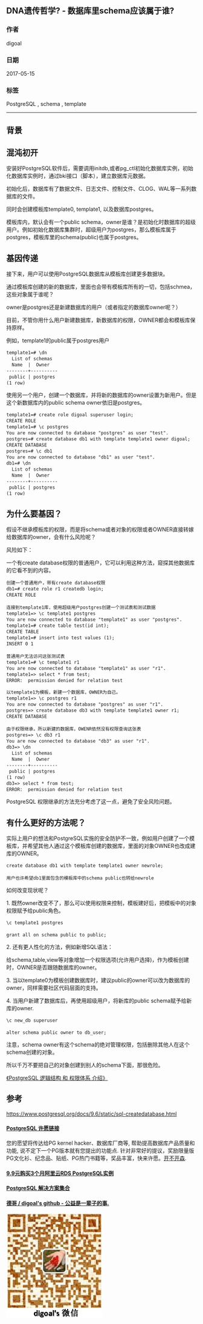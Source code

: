 ## DNA遗传哲学? - 数据库里schema应该属于谁?  
                                
### 作者                                                                             
digoal                           
                                  
### 日期                             
2017-05-15                         
                              
### 标签                           
PostgreSQL , schema , template        
                                
----                          
                                   
## 背景     
  
## 混沌初开  
安装好PostgreSQL软件后，需要调用initdb,或者pg_ctl初始化数据库实例，初始化数据库实例时，通过bki接口（脚本），建立数据库元数据。  
  
初始化后，数据库有了数据文件、日志文件、控制文件、CLOG、WAL等一系列数据库的文件。  
  
同时会创建模板库template0, template1, 以及数据库postgres。  
  
模板库内，默认会有一个public schema，owner是谁？是初始化时数据库的超级用户。例如初始化数据库集群时，超级用户为postgres，那么模板库属于postgres，模板库里的schema(public)也属于postgres。  
  
## 基因传递  
接下来，用户可以使用PostgreSQL数据库从模板库创建更多数据块。  
  
通过模板库创建的新的数据库，里面也会带有模板库所有的一切，包括schmea，这些对象属于谁呢？  
  
owner是postgres还是新建数据库的用户（或者指定的数据库owner呢？）  
  
目前，不管你用什么用户新建数据库，新数据库的权限，OWNER都会和模板库保持原样。  
  
例如，template1的public属于postgres用户  
  
```  
template1=# \dn  
  List of schemas  
  Name  |  Owner     
--------+----------  
 public | postgres  
(1 row)  
```  
  
使用另一个用户，创建一个数据库，并将新的数据库的owner设置为新用户。但是这个新数据库内的public schema owner依旧是postgres。  
  
```  
template1=# create role digoal superuser login;  
CREATE ROLE  
template1=# \c postgres  
You are now connected to database "postgres" as user "test".  
postgres=# create database db1 with template template1 owner digoal;  
CREATE DATABASE  
postgres=# \c db1  
You are now connected to database "db1" as user "test".  
db1=# \dn  
  List of schemas  
  Name  |  Owner     
--------+----------  
 public | postgres  
(1 row)  
```  
  
## 为什么要基因？  
假设不继承模板库的权限，而是将schema或者对象的权限或者OWNER直接转嫁给数据库的owner，会有什么风险呢？  
  
风险如下：  
  
一个有create database权限的普通用户，它可以利用这种方法，窥探其他数据库的它看不到的内容。  
  
```  
创建一个普通用户，带有create database权限  
db1=# create role r1 createdb login;  
CREATE ROLE  
  
连接到template1库，使用超级用户postgres创建一个测试表和测试数据  
template1=> \c template1 postgres  
You are now connected to database "template1" as user "postgres".  
template1=# create table test(id int);  
CREATE TABLE  
template1=# insert into test values (1);  
INSERT 0 1  
  
普通用户无法访问这张测试表  
template1=# \c template1 r1  
You are now connected to database "template1" as user "r1".  
template1=> select * from test;  
ERROR:  permission denied for relation test  
```  
  
```  
以template1为模板，新建一个数据库，OWNER为自己。  
template1=> \c postgres r1  
You are now connected to database "postgres" as user "r1".  
postgres=> create database db3 with template template1 owner r1;  
CREATE DATABASE  
  
由于权限继承，所以新建的数据库，OWENR依然没有权限查询这张表  
postgres=> \c db3 r1  
You are now connected to database "db3" as user "r1".  
db3=> \dn  
  List of schemas  
  Name  |  Owner     
--------+----------  
 public | postgres  
(1 row)  
db3=> select * from test;  
ERROR:  permission denied for relation test  
```  
  
PostgreSQL 权限继承的方法充分考虑了这一点，避免了安全风险问题。  
  
## 有什么更好的方法呢？  
实际上用户的想法和PostgreSQL实施的安全防护不一致，例如用户创建了一个模板库，并希望其他人通过这个模板库创建的数据库，里面的对象OWNER也改成建库的OWNER。  
  
```  
create database db1 with template template1 owner newrole;  
  
用户也许希望db1里面包含的模板库中的schema public也转给newrole  
```  
  
如何改变现状呢？  
  
  
1\. 既然owner改变不了，那么可以使用权限来控制，模板建好后，把模板中的对象权限赋予给public角色。  
  
```  
\c template1 postgres  

grant all on schema public to public;  
```  
  
2\. 还有更人性化的方法，例如新增SQL语法：  
  
给schema,table,view等对象增加一个权限选项(允许用户选择)，作为模板创建时，OWNER是否跟随数据库的owner。  
  
3\. 当以template0为模板创建数据库时，建议public的owner可以改为数据库的owner，同样需要社区代码层面的支持。   
  
4\. 当用户新建了数据库后，再使用超级用户，将新库的public schema赋予给新库的owner.  
  
```
\c new_db superuser

alter schema public owner to db_user;
```
  
注意，schema owner有这个schema的绝对管理权限，包括删除其他人在这个schema创建的对象。  
  
所以千万不要把自己的对象创建到别人的schema下面，那很危险。    
  
[《PostgreSQL 逻辑结构 和 权限体系 介绍》](../201605/20160510_01.md)   
  
  
## 参考  
https://www.postgresql.org/docs/9.6/static/sql-createdatabase.html  
  
  
  
  
  
  
  
  
  
  
  
  
  
  
  
  
  
  
  
  
  
  
  
  
  
  
  
  
  
  
  
  
  
  
  
  
  
  
  
  
  
  
  
  
  
  
  
  
  
  
  
  
  
  
  
  
  
  
  
  
  
  
  
  
  
  
  
  
  
  
  
  
  
#### [PostgreSQL 许愿链接](https://github.com/digoal/blog/issues/76 "269ac3d1c492e938c0191101c7238216")
您的愿望将传达给PG kernel hacker、数据库厂商等, 帮助提高数据库产品质量和功能, 说不定下一个PG版本就有您提出的功能点. 针对非常好的提议，奖励限量版PG文化衫、纪念品、贴纸、PG热门书籍等，奖品丰富，快来许愿。[开不开森](https://github.com/digoal/blog/issues/76 "269ac3d1c492e938c0191101c7238216").  
  
  
#### [9.9元购买3个月阿里云RDS PostgreSQL实例](https://www.aliyun.com/database/postgresqlactivity "57258f76c37864c6e6d23383d05714ea")
  
  
#### [PostgreSQL 解决方案集合](https://yq.aliyun.com/topic/118 "40cff096e9ed7122c512b35d8561d9c8")
  
  
#### [德哥 / digoal's github - 公益是一辈子的事.](https://github.com/digoal/blog/blob/master/README.md "22709685feb7cab07d30f30387f0a9ae")
  
  
![digoal's wechat](../pic/digoal_weixin.jpg "f7ad92eeba24523fd47a6e1a0e691b59")
  

